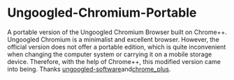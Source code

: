 # Ungoogled-Chromium-Portable
A portable version of the Ungoogled Chromium Browser built on Chrome++.
Ungoogled Chromium is a minimalist and excellent browser. However, the official version does not offer a portable edition, which is quite inconvenient when changing the computer system or carrying it on a mobile storage device. Therefore, with the help of Chrome++, this modified version came into being.
Thanks [ungoogled-software](https://github.com/ungoogled-software/ungoogled-chromium-windows)and[chrome_plus](https://github.com/Bush2021/chrome_plus).
